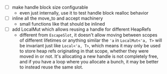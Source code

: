 - [ ] make handle block size configurable
  - even just internally, use it to test handle block realloc behavior
- [ ] inline all the move_to and accept machinery
  - small functions like that should be inlined
- [ ] add LocalMut which allows reusing a handle for different HeapRefs
  - different from `EscapeSlot`, it doesn't allow moving between scopes of different lifetimes or anything similar
    the `'a` in `LocalMut<'a, T>` will be invariant just like `Local<'a, T>`, which means it may only be used to
    store heap refs originating in that scope, whether they were moved in or not.
    It's allocating a new handle is not completely free, and if you have a loop where you allocate a bunch, it may
    be better to instead reuse the same slot. 
